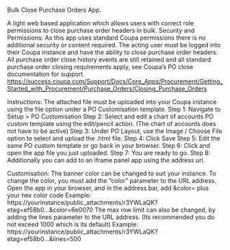 Bulk Close Purchase Orders App.

A light web based application which allows users with correct role permissions to close purchase order headers in bulk.
Security and Permissions:
As this app uses standard Coupa permissions there is no additional security or content required. The acting user must be logged into their Coupa instance and have the ability to close purchase order headers. All purchase order close history events are still retained and all standard purchase order closing requirements apply, see Coupa’s PO close documentation for support. https://success.coupa.com/Support/Docs/Core_Apps/Procurement/Getting_Started_with_Procurement/Purchase_Orders/Closing_Purchase_Orders

Instructions:
The attached file must be uploaded into your Coupa instance using the file option under a PO Customisation template.
Step 1: Navigate to Setup > PO Customisation
Step 2: Select and edit a chart of accounts PO custom template using the edit/pencil action. (The chart of accounts does not have to be active)
Step 3: Under PO Layout, use the Image / Choose File option to select and upload the .html file.
Step 4: Click Save
Step 5: Edit the same PO custom template or go back in your browser.
Step 6: Click and open the app file you just uploaded.
Step 7: You are ready to go.
Step 8: Additionally you can add to an iframe panel app using the address url.


Customisation:
The banner color can be changed to suit your instance. To change the color, you must add the “color” parameter to the URL address. Open the app in your browser, and in the address bar, add &color= plus your hex color code
Example: https://yourinstance/public_attachments/r3YWLaQK?etag=ef58b0...&color=6e0070
The max row limit can also be changed, by adding the lines parameter to the URL address. (Its recommended you do not exceed 1000 which is its default)
Example: https://yourinstance/public_attachments/r3YWLaQK?etag=ef58b0...&lines=500

